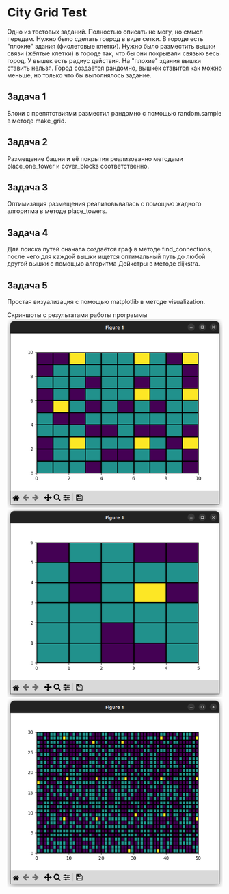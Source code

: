 # City Grid Test
Одно из тестовых заданий. Полностью описать не могу, но смысл передам. Нужно было сделать говрод в виде сетки. В городе есть "плохие" здания (фиолетовые клетки).
Нужно было разместить вышки связи (жёлтые клетки) в городе так, что бы они покрывали связью весь город. У вышек есть радиус действия. На "плохие" здания вышки ставить нельзя.
Город создаётся рандомно, вышкек ставится как можно меньше, но только что бы выполнялось задание.
## Задача 1
Блоки с препятствиями разместил рандомно с помощью random.sample в методе make_grid.
## Задача 2
Размещение башни и её покрытия реализованно методами place_one_tower и cover_blocks соответственно.
## Задача 3
Оптимизация размещения реализовывалась с помощью жадного алгоритма в методе place_towers.
## Задача 4
Для поиска путей сначала создаётся граф в методе find_connections, после чего для каждой вышки ищется оптимальный путь
до любой другой вышки с помощью алгоритма Дейкстры в методе dijkstra.
## Задача 5
Простая визуализация с помощью matplotlib в методе visualization.

Скриншоты с результатами работы программы
![](images/1.png)
![](images/2.png)
![](images/3.png)
